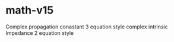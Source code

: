 # math-v15

Complex propagation conastant 3 equation style
complex intrinsic Impedance 2 equation style
